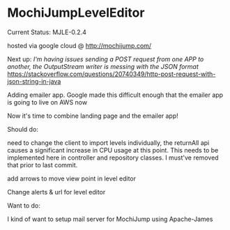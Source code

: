 # MochiJumpLevelEditor

Current Status: MJLE-0.2.4

hosted via google cloud @ http://mochijump.com/

Next up:
*I'm having issues sending a POST request from one APP to another, the OutputStream writer is messing with the JSON format*
https://stackoverflow.com/questions/20740349/http-post-request-with-json-string-in-java

Adding emailer app. Google made this difficult enough that the emailer app is going to live on AWS now

Now it's time to combine landing page and the emailer app!

Should do:

need to change the client to import levels individually, the returnAll api causes a significant increase in CPU usage at this point. This needs to be implemented here in controller and repository classes. I must've removed that prior to last commit.

add arrows to move view point in level editor

Change alerts & url for level editor

Want to do:

I kind of want to setup mail server for MochiJump using Apache-James
